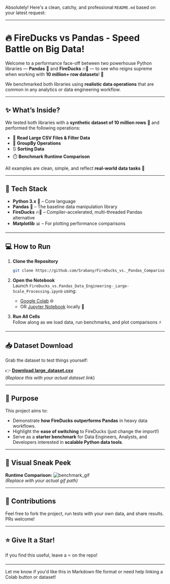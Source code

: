 Absolutely! Here's a clean, catchy, and professional `README.md` based on your latest request:

---

# 🔥 FireDucks vs Pandas - Speed Battle on Big Data!

Welcome to a performance face-off between two powerhouse Python libraries — **Pandas** 🐼 and **FireDucks** 🔥🦆 — to see who reigns supreme when working with **10 million+ row datasets**! 🚀

We benchmarked both libraries using **realistic data operations** that are common in any analytics or data engineering workflow.

---

## ✨ What’s Inside?

We tested both libraries with a **synthetic dataset of 10 million rows** 📄 and performed the following operations:

- 📂 **Read Large CSV Files & Filter Data**
- 🔁 **GroupBy Operations**
- 🔃 **Sorting Data**
- ⏱️ **Benchmark Runtime Comparison**

All examples are clean, simple, and reflect **real-world data tasks** 💼

---

## 🧰 Tech Stack

- **Python 3.x** 🐍 – Core language  
- **Pandas** 🐼 – The baseline data manipulation library  
- **FireDucks** 🔥🦆 – Compiler-accelerated, multi-threaded Pandas alternative  
- **Matplotlib** 📊 – For plotting performance comparisons  

---

## 💻 How to Run

1. **Clone the Repository**
   ```bash
   git clone https://github.com/Srabany/FireDucks_vs._Pandas_Comparisons.git
   ```

2. **Open the Notebook**  
   Launch `FireDucks_vs.Pandas_Data_Engineering-_Large-Scale_Processing.ipynb` using:

   - [Google Colab](https://colab.research.google.com/) 🌐  
   - OR [Jupyter Notebook](https://jupyter.org/) locally 📓

3. **Run All Cells**  
   Follow along as we load data, run benchmarks, and plot comparisons ⚡

---

## 📥 Dataset Download

Grab the dataset to test things yourself:

👉 **[Download large_dataset.csv](#)**  
(*Replace this with your actual dataset link*)

---

## 🎯 Purpose

This project aims to:

- Demonstrate **how FireDucks outperforms Pandas** in heavy data workflows.
- Highlight the **ease of switching** to FireDucks (just change the import!)
- Serve as a **starter benchmark** for Data Engineers, Analysts, and Developers interested in **scalable Python data tools**.

---

## 📸 Visual Sneak Peek

**Runtime Comparison:**
![benchmark_gif](path/to/your/benchmark.gif)  
*(Replace with your actual gif path)*

---

## 🤝 Contributions

Feel free to fork the project, run tests with your own data, and share results. PRs welcome!

---

## ⭐ Give It a Star!

If you find this useful, leave a ⭐ on the repo!

---

Let me know if you'd like this in Markdown file format or need help linking a Colab button or dataset!
